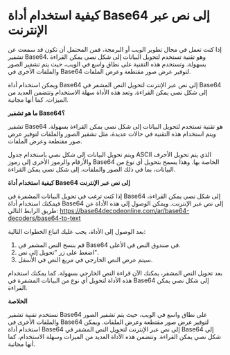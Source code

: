 كيفية استخدام أداة Base64 إلى نص عبر الإنترنت
=============================================

إذا كنت تعمل في مجال تطوير الويب أو البرمجة، فمن المحتمل أن تكون قد سمعت عن تشفير Base64. وهو تقنية تستخدم لتحويل البيانات إلى شكل نصي يمكن القراءة بسهولة. وتستخدم هذه التقنية على نطاق واسع في الويب، حيث يتم تشفير الصور والملفات الأخرى في Base64 لتوفير عرض صور مقتطعة وعرض الملفات.

ويمكن استخدام أداة Base64 إلى نص عبر الإنترنت لتحويل النص المشفر في Base64 إلى شكل نصي يمكن القراءة. وتعد هذه الأداة سهلة الاستخدام وتتضمن العديد من الميزات، كما أنها مجانية.

**ما هو تشفير Base64؟**

تشفير Base64 هو تقنية تستخدم لتحويل البيانات إلى شكل نصي يمكن القراءة بسهولة. ويتم استخدام هذه التقنية في حالات عديدة، مثل تشفير الصور والملفات لتوفير عرض صور مقتطعة وعرض الملفات.

ويتم تحويل البيانات إلى شكل نصي باستخدام جدول ASCII الذي يتم تحويل الأحرف والأرقام والرموز الأخرى إلى رموز Base64 الخاصة بها. وهذا يسمح بتحويل أي نوع من البيانات، بما في ذلك الصور والملفات، إلى شكل نصي يمكن القراءة.

**كيفية استخدام أداة Base64 إلى نص عبر الإنترنت**

إذا كنت ترغب في تحويل البيانات المشفرة في Base64 إلى شكل نصي يمكن القراءة، فيمكنك استخدام أداة Base64 إلى نص عبر الإنترنت. ويمكن الوصول إلى هذه الأداة عن طريق الرابط التالي: <https://base64decodeonline.com/ar/base64-decoders/base64-to-text>

بعد الوصول إلى الأداة، يجب عليك اتباع الخطوات التالية:

1. قم بنسخ النص المشفر في Base64 في صندوق النص في الأعلى.
2. اضغط على زر "تحويل إلى نص".
3. سيتم عرض النص الخارجي في مربع النص في الأسفل.

بعد تحويل النص المشفر، يمكنك الآن قراءة النص الخارجي بسهولة. كما يمكنك استخدام هذه الأداة لتحويل أي نوع من البيانات المشفرة في Base64 إلى شكل نصي يمكن القراءة.

**الخلاصة**

تستخدم تقنية تشفير Base64 على نطاق واسع في الويب، حيث يتم تشفير الصور والملفات الأخرى في Base64 لتوفير عرض صور مقتطعة وعرض الملفات. ويمكن استخدام أداة Base64 إلى نص عبر الإنترنت لتحويل النص المشفر في Base64 إلى شكل نصي يمكن القراءة. وتتضمن هذه الأداة العديد من الميزات وسهلة الاستخدام، كما أنها مجانية.